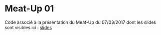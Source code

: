 # Meat-Up 01

Code associé à la présentation du Meat-Up du 07/03/2017 dont les slides sont visibles ici : [slides](http://mickaeleuranie.com/slides/meatup-01/)